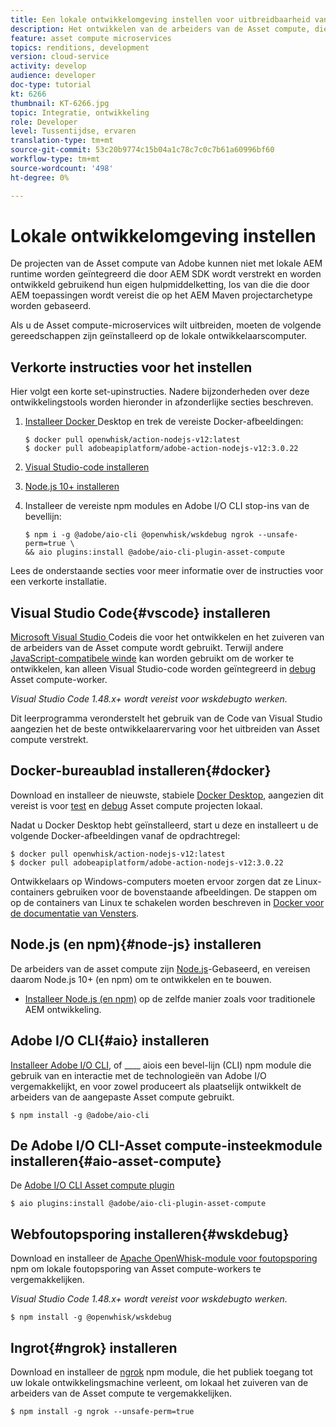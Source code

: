```yaml
---
title: Een lokale ontwikkelomgeving instellen voor uitbreidbaarheid van de Asset compute
description: Het ontwikkelen van de arbeiders van de Asset compute, die toepassingen Node.js JavaScript zijn, vereist specifieke ontwikkelingshulpmiddelen die van traditionele AEM ontwikkeling verschillen, die zich van Node.js en diverse npm modules aan de Desktop van de Docker en Code van Microsoft Visual Studio uitstrekken.
feature: asset compute microservices
topics: renditions, development
version: cloud-service
activity: develop
audience: developer
doc-type: tutorial
kt: 6266
thumbnail: KT-6266.jpg
topic: Integratie, ontwikkeling
role: Developer
level: Tussentijdse, ervaren
translation-type: tm+mt
source-git-commit: 53c20b9774c15b04a1c78c7c0c7b61a60996bf60
workflow-type: tm+mt
source-wordcount: '498'
ht-degree: 0%

---
```



# Lokale ontwikkelomgeving instellen

De projecten van de Asset compute van Adobe kunnen niet met lokale AEM runtime worden geïntegreerd die door AEM SDK wordt verstrekt en worden ontwikkeld gebruikend hun eigen hulpmiddelketting, los van die die door AEM toepassingen wordt vereist die op het AEM Maven projectarchetype worden gebaseerd.

Als u de Asset compute-microservices wilt uitbreiden, moeten de volgende gereedschappen zijn geïnstalleerd op de lokale ontwikkelaarscomputer.

## Verkorte instructies voor het instellen

Hier volgt een korte set-upinstructies. Nadere bijzonderheden over deze ontwikkelingstools worden hieronder in afzonderlijke secties beschreven.

1. [Installeer Docker ](https://www.docker.com/products/docker-desktop) Desktop en trek de vereiste Docker-afbeeldingen:

   ```
   $ docker pull openwhisk/action-nodejs-v12:latest
   $ docker pull adobeapiplatform/adobe-action-nodejs-v12:3.0.22
   ```

1. [Visual Studio-code installeren](https://code.visualstudio.com/download)
1. [Node.js 10+ installeren](../../local-development-environment/development-tools.md#node-js)
1. Installeer de vereiste npm modules en Adobe I/O CLI stop-ins van de bevellijn:

   ```
   $ npm i -g @adobe/aio-cli @openwhisk/wskdebug ngrok --unsafe-perm=true \
   && aio plugins:install @adobe/aio-cli-plugin-asset-compute
   ```

Lees de onderstaande secties voor meer informatie over de instructies voor een verkorte installatie.

## Visual Studio Code{#vscode} installeren

[Microsoft Visual Studio ](https://code.visualstudio.com/download) Codeis die voor het ontwikkelen en het zuiveren van de arbeiders van de Asset compute wordt gebruikt. Terwijl andere [JavaScript-compatibele winde](../../local-development-environment/development-tools.md#set-up-the-development-ide) kan worden gebruikt om de worker te ontwikkelen, kan alleen Visual Studio-code worden geïntegreerd in [debug](../test-debug/debug.md) Asset compute-worker.

_Visual Studio Code 1.48.x+ wordt vereist voor  [](#wskdebug) wskdebugto werken._

Dit leerprogramma veronderstelt het gebruik van de Code van Visual Studio aangezien het de beste ontwikkelaarervaring voor het uitbreiden van Asset compute verstrekt.

## Docker-bureaublad installeren{#docker}

Download en installeer de nieuwste, stabiele [Docker Desktop](https://www.docker.com/products/docker-desktop), aangezien dit vereist is voor [test](../test-debug/test.md) en [debug](../test-debug/debug.md) Asset compute projecten lokaal.

Nadat u Docker Desktop hebt geïnstalleerd, start u deze en installeert u de volgende Docker-afbeeldingen vanaf de opdrachtregel:

```
$ docker pull openwhisk/action-nodejs-v12:latest
$ docker pull adobeapiplatform/adobe-action-nodejs-v12:3.0.22
```

Ontwikkelaars op Windows-computers moeten ervoor zorgen dat ze Linux-containers gebruiken voor de bovenstaande afbeeldingen. De stappen om op de containers van Linux te schakelen worden beschreven in [Docker voor de documentatie van Vensters](https://docs.docker.com/docker-for-windows/).

## Node.js (en npm){#node-js} installeren

De arbeiders van de asset compute zijn [Node.js](https://nodejs.org/)-Gebaseerd, en vereisen daarom Node.js 10+ (en npm) om te ontwikkelen en te bouwen.

+ [Installeer Node.js (en npm)](../../local-development-environment/development-tools.md#node-js) op de zelfde manier zoals voor traditionele AEM ontwikkeling.

## Adobe I/O CLI{#aio} installeren

[Installeer Adobe I/O CLI](../../local-development-environment/development-tools.md#aio-cli), of  ____ aiois een bevel-lijn (CLI) npm module die gebruik van en interactie met de technologieën van Adobe I/O vergemakkelijkt, en voor zowel produceert als plaatselijk ontwikkelt de arbeiders van de aangepaste Asset compute gebruikt.

```
$ npm install -g @adobe/aio-cli
```

## De Adobe I/O CLI-Asset compute-insteekmodule installeren{#aio-asset-compute}

De [Adobe I/O CLI Asset compute plugin](https://github.com/adobe/aio-cli-plugin-asset-compute)

```
$ aio plugins:install @adobe/aio-cli-plugin-asset-compute
```

## Webfoutopsporing installeren{#wskdebug}

Download en installeer de [Apache OpenWhisk-module voor foutopsporing](https://www.npmjs.com/package/@openwhisk/wskdebug) npm om lokale foutopsporing van Asset compute-workers te vergemakkelijken.

_Visual Studio Code 1.48.x+ wordt vereist voor  [](#wskdebug) wskdebugto werken._

```
$ npm install -g @openwhisk/wskdebug
```

## Ingrot{#ngrok} installeren

Download en installeer de [ngrok](https://www.npmjs.com/package/ngrok) npm module, die het publiek toegang tot uw lokale ontwikkelingsmachine verleent, om lokaal het zuiveren van de arbeiders van de Asset compute te vergemakkelijken.

```
$ npm install -g ngrok --unsafe-perm=true
```
